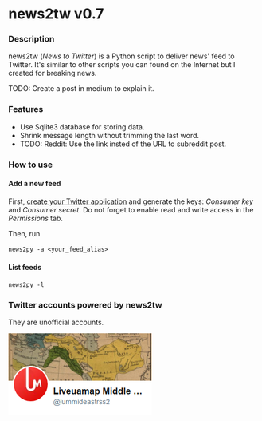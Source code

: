 # news2tw v0.7

### Description

news2tw (*News to Twitter*) is a Python script to deliver news' feed to Twitter. It's similar to other scripts you can found on the Internet but I created for breaking news.

TODO: Create a post in medium to explain it.

### Features

* Use Sqlite3 database for storing data.
* Shrink message length without trimming the last word.
* TODO: Reddit: Use the link insted of the URL to subreddit post.

### How to use

#### Add a new feed

First, [create your Twitter application](https://apps.twitter.com/app/new) and generate the keys: *Consumer key* and *Consumer secret*. Do not forget to enable read and write access in the *Permissions* tab.

Then, run

```
news2py -a <your_feed_alias>
```

#### List feeds 

```
news2py -l
```

### Twitter accounts powered by news2tw 

They are unofficial accounts.

[![Liveuamap Middle East](imgs/1516466132.png)](https://twitter.com/lummideastrss2)
